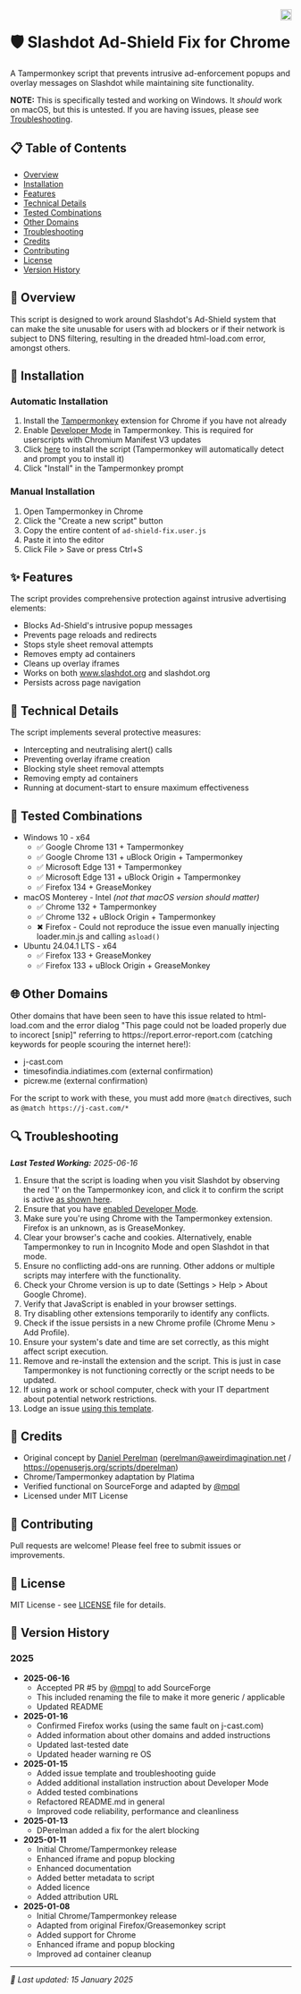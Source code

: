 <img align="right" src="https://visitor-badge.laobi.icu/badge?page_id=platima.slashdotadfix" height="20" />

# 🛡️ Slashdot Ad-Shield Fix for Chrome

A Tampermonkey script that prevents intrusive ad-enforcement popups and overlay messages on Slashdot while maintaining site functionality.

**NOTE:** This is specifically tested and working on Windows. It *should* work on macOS, but this is untested. If you are having issues, please see [Troubleshooting](#-troubleshooting).

## 📋 Table of Contents
- [Overview](#-overview)
- [Installation](#-installation)
- [Features](#-features)
- [Technical Details](#-technical-details)
- [Tested Combinations](#-tested-combinations)
- [Other Domains](#-other-domains)
- [Troubleshooting](#-troubleshooting)
- [Credits](#-credits)
- [Contributing](#-contributing)
- [License](#-license)
- [Version History](#-version-history)

## 🎯 Overview
This script is designed to work around Slashdot's Ad-Shield system that can make the site unusable for users with ad blockers or if their network is subject to DNS filtering, resulting in the dreaded html-load.com error, amongst others. 

## 💾 Installation
### Automatic Installation
1. Install the [Tampermonkey](https://chrome.google.com/webstore/detail/Tampermonkey/dhdgffkkebhmkfjojejmpbldmpobfkfo) extension for Chrome if you have not already
2. Enable [Developer Mode](https://www.Tampermonkey.net/faq.php#Q209) in Tampermonkey. This is required for userscripts with Chromium Manifest V3 updates
3. Click [here](https://github.com/platima/slashdot-ad-fix/raw/main/ad-shield-fix.user.js) to install the script (Tampermonkey will automatically detect and prompt you to install it)
4. Click "Install" in the Tampermonkey prompt

### Manual Installation
1. Open Tampermonkey in Chrome
2. Click the "Create a new script" button
3. Copy the entire content of `ad-shield-fix.user.js`
4. Paste it into the editor
5. Click File > Save or press Ctrl+S

## ✨ Features
The script provides comprehensive protection against intrusive advertising elements:

- Blocks Ad-Shield's intrusive popup messages
- Prevents page reloads and redirects
- Stops style sheet removal attempts
- Removes empty ad containers
- Cleans up overlay iframes
- Works on both www.slashdot.org and slashdot.org
- Persists across page navigation

## 🔧 Technical Details
The script implements several protective measures:

- Intercepting and neutralising alert() calls
- Preventing overlay iframe creation
- Blocking style sheet removal attempts
- Removing empty ad containers
- Running at document-start to ensure maximum effectiveness

## 🧪 Tested Combinations

- Windows 10 - x64
  - ✅ Google Chrome 131 + Tampermonkey
  - ✅ Google Chrome 131 + uBlock Origin + Tampermonkey
  - ✅ Microsoft Edge 131 + Tampermonkey
  - ✅ Microsoft Edge 131 + uBlock Origin + Tampermonkey
  - ✅ Firefox 134 + GreaseMonkey
- macOS Monterey - Intel _(not that macOS version should matter)_
  - ✅ Chrome 132 + Tampermonkey
  - ✅ Chrome 132 + uBlock Origin + Tampermonkey
  - ✖ Firefox - Could not reproduce the issue even manually injecting loader.min.js and calling `asload()`
- Ubuntu 24.04.1 LTS - x64
  - ✅ Firefox 133 + GreaseMonkey
  - ✅ Firefox 133 + uBlock Origin + GreaseMonkey

## 🌐 Other Domains
Other domains that have been seen to have this issue related to html-load.com and the error dialog "This page could not be loaded properly due to incorect [snip]" referring to ht<span>tps://</span>report.error-report.com (catching keywords for people scouring the internet here!):

- j-cast.com
- timesofindia.indiatimes.com (external confirmation)
- picrew.me (external confirmation)

For the script to work with these, you must add more `@match` directives, such as
`@match https://j-cast.com/*`

## 🔍 Troubleshooting
***Last Tested Working:** 2025-06-16*

1. Ensure that the script is loading when you visit Slashdot by observing the red '1' on the Tampermonkey icon, and click it to confirm the script is active [as shown here](Example.png).
2. Ensure that you have [enabled Developer Mode](https://www.Tampermonkey.net/faq.php#Q209).
3. Make sure you're using Chrome with the Tampermonkey extension. Firefox is an unknown, as is GreaseMonkey.
4. Clear your browser's cache and cookies. Alternatively, enable Tampermonkey to run in Incognito Mode and open Slashdot in that mode.
5. Ensure no conflicting add-ons are running. Other addons or multiple scripts may interfere with the functionality.
6. Check your Chrome version is up to date (Settings > Help > About Google Chrome).
7. Verify that JavaScript is enabled in your browser settings.
8. Try disabling other extensions temporarily to identify any conflicts.
9. Check if the issue persists in a new Chrome profile (Chrome Menu > Add Profile).
10. Ensure your system's date and time are set correctly, as this might affect script execution.
11. Remove and re-install the extension and the script. This is just in case Tampermonkey is not functioning correctly or the script needs to be updated.
12. If using a work or school computer, check with your IT department about potential network restrictions.
13. Lodge an issue [using this template](https://github.com/platima/slashdot-ad-fix/issues/new?labels=bug&template=bug_report.md&title=%5BBUG%5D).

## 👥 Credits
- Original concept by [Daniel Perelman](https://github.com/dperelman) (perelman@aweirdimagination.net / https://openuserjs.org/scripts/dperelman)
- Chrome/Tampermonkey adaptation by Platima
- Verified functional on SourceForge and adapted by [@mpql](https://github.com/mpql)
- Licensed under MIT License

## 🤝 Contributing
Pull requests are welcome! Please feel free to submit issues or improvements.

## 📄 License
MIT License - see [LICENSE](LICENSE) file for details.

## 📅 Version History

### 2025
- **2025-06-16**
  - Accepted PR #5 by [@mpql](https://github.com/mpql) to add SourceForge
  - This included renaming the file to make it more generic / applicable
  - Updated README
- **2025-01-16**
  - Confirmed Firefox works (using the same fault on j-cast.com)
  - Added information about other domains and added instructions
  - Updated last-tested date
  - Updated header warning re OS
- **2025-01-15**
  - Added issue template and troubleshooting guide
  - Added additional installation instruction about Developer Mode
  - Added tested combinations
  - Refactored README.md in general
  - Improved code reliability, performance and cleanliness
- **2025-01-13**
  - DPerelman added a fix for the alert blocking
- **2025-01-11**
  - Initial Chrome/Tampermonkey release
  - Enhanced iframe and popup blocking
  - Enhanced documentation
  - Added better metadata to script
  - Added licence
  - Added attribution URL
- **2025-01-08**
  - Initial Chrome/Tampermonkey release
  - Adapted from original Firefox/Greasemonkey script
  - Added support for Chrome
  - Enhanced iframe and popup blocking
  - Improved ad container cleanup

---
*🔄 Last updated: 15 January 2025*
